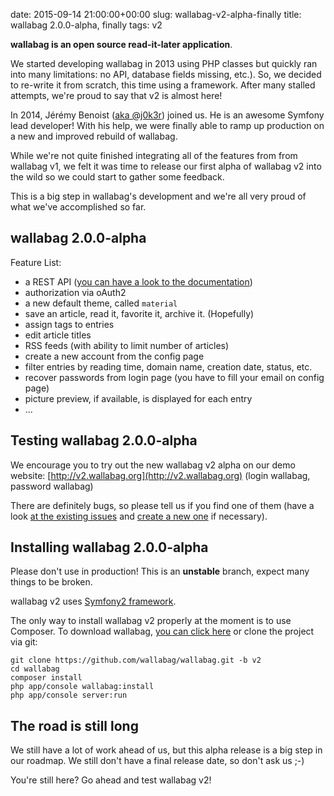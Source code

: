 date: 2015-09-14 21:00:00+00:00
slug: wallabag-v2-alpha-finally
title: wallabag 2.0.0-alpha, finally
tags: v2

**wallabag is an open source read-it-later application**.

We started developing wallabag in 2013 using PHP classes but quickly ran into many limitations: no API, database fields missing, etc.). So, we decided to re-write it from scratch, this time using a framework. After many stalled attempts, we're proud to say that v2 is almost here!

In 2014, Jérémy Benoist ([aka @j0k3r](https://github.com/j0k3r)) joined us. He is an awesome Symfony lead developer! With his help, we were finally able to ramp up production on a new and improved rebuild of wallabag.

While we're not quite finished integrating all of the features from from wallabag v1, we felt it was time to release our first alpha of wallabag v2 into the wild so we could start to gather some feedback.

This is a big step in wallabag's development and we're all very proud of what we've accomplished so far.

## wallabag 2.0.0-alpha

Feature List:

* a REST API ([you can have a look to the documentation](http://v2.wallabag.org/api/doc))
* authorization via oAuth2
* a new default theme, called `material`
* save an article, read it, favorite it, archive it. (Hopefully)
* assign tags to entries
* edit article titles
* RSS feeds (with ability to limit number of articles)
* create a new account from the config page
* filter entries by reading time, domain name, creation date, status, etc.
* recover passwords from login page (you have to fill your email on config page)
* picture preview, if available, is displayed for each entry
* ...


## Testing wallabag 2.0.0-alpha

We encourage you to try out the new wallabag v2 alpha on our demo website: [http://v2.wallabag.org](http://v2.wallabag.org) (login wallabag, password wallabag)

There are definitely bugs, so please tell us if you find one of them (have a look [at the existing issues](https://github.com/wallabag/wallabag/issues) and [create a new one](https://github.com/wallabag/wallabag/issues/new) if necessary).

## Installing wallabag 2.0.0-alpha

Please don't use in production! This is an **unstable** branch, expect many things to be broken.

wallabag v2 uses [Symfony2 framework](http://symfony.com).

The only way to install wallabag v2 properly at the moment is to use Composer. To download wallabag, [you can click here]({filename}pages/download.md) or clone the project via git:

```
git clone https://github.com/wallabag/wallabag.git -b v2
cd wallabag
composer install
php app/console wallabag:install
php app/console server:run
```

## The road is still long

We still have a lot of work ahead of us, but this alpha release is a big step in our roadmap. We still don't have a final release date, so don't ask us ;-)

You're still here? Go ahead and test wallabag v2!
